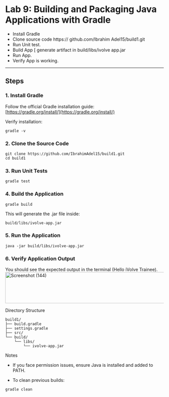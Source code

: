 # Lab 9: Building and Packaging Java Applications with Gradle
-    Install Gradle
-    Clone source code https:// github.com/Ibrahim Adel15/build1.git
-    Run Unit test.
-    Build App [ generate artifact in build/libs/ivolve app.jar
-    Run App.
-    Verify App is working.
---

## Steps

### 1. Install Gradle
Follow the official Gradle installation guide:  
[https://gradle.org/install/](https://gradle.org/install/)

Verify installation:
```
gradle -v
```
### 2. Clone the Source Code
```
git clone https://github.com/IbrahimAdel15/build1.git
cd build1
```
### 3. Run Unit Tests
```
gradle test
```
### 4. Build the Application
```
gradle build
```
This will generate the .jar file inside:
```
build/libs/ivolve-app.jar
```
### 5. Run the Application
```
java -jar build/libs/ivolve-app.jar
```
### 6. Verify Application Output
You should see the expected output in the terminal (Hello iVolve Trainee).
<img width="1366" height="99" alt="Screenshot (144)" src="https://github.com/user-attachments/assets/17b4c75a-9459-4382-b8e0-74660581d9a6" />

Directory Structure
```
build1/
├── build.gradle
├── settings.gradle
├── src/
└── build/
    └── libs/
        └── ivolve-app.jar
```
Notes
-  If you face permission issues, ensure Java is installed and added to PATH.

-  To clean previous builds:
```
gradle clean
```

